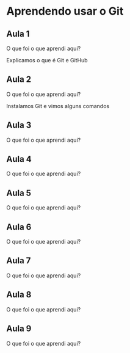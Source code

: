 # Aprendendo usar o Git


## Aula 1
O que foi o que aprendi aqui?

Explicamos o que é Git e GitHub


## Aula 2
O que foi o que aprendi aqui?

Instalamos Git e vimos alguns comandos


## Aula 3
O que foi o que aprendi aqui?


## Aula 4
O que foi o que aprendi aqui?


## Aula 5
O que foi o que aprendi aqui?


## Aula 6
O que foi o que aprendi aqui?


## Aula 7
O que foi o que aprendi aqui?


## Aula 8
O que foi o que aprendi aqui?


## Aula 9
O que foi o que aprendi aqui?
